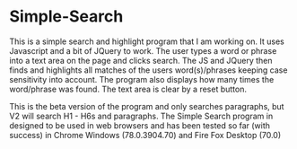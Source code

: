# Simple-Search
This is a simple search and highlight program that I am working on. It uses Javascript and a bit of JQuery to work. The user types a word or phrase into a text area on the page and clicks search. The JS and JQuery then finds and highlights all matches of the users word(s)/phrases keeping case sensitivity into account. The program also displays how many times the word/phrase was found. The text area is clear by a reset button. 

This is the beta version of  the program and only searches paragraphs, but V2 will search H1 - H6s and paragraphs. The Simple Search program in designed to be used in web browsers and has been tested so far (with success) in Chrome Windows (78.0.3904.70) and Fire Fox Desktop (70.0)
